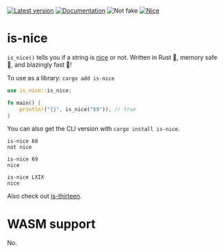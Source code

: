 [![Latest version](https://img.shields.io/crates/v/is-nice.svg)](https://crates.io/crates/is-nice) [![Documentation](https://docs.rs/is-thirteen/badge.svg)](https://docs.rs/is-nice/) ![Not fake](https://img.shields.io/badge/ci-passing-brightgreen?logo=github) [![Nice](https://img.shields.io/badge/coverage-69%25-yellow)](https://youtu.be/dQw4w9WgXcQ)

# is-nice

`is_nice()` tells you if a string is [nice](https://www.urbandictionary.com/define.php?term=nice) or not. Written in Rust 🦀, memory safe 🛟, and blazingly fast 🚀! 

To use as a library: `cargo add is-nice`

```rust
use is_nice::is_nice;

fn main() {
    println!("{}", is_nice("69")); // true
}

```

You can also get the CLI version with `cargo install is-nice`.

```
is-nice 68
not nice

is-nice 69
nice

is-nice LXIX
nice
```

Also check out [is-thirteen](https://github.com/MakotoE/is-thirteen).

# WASM support

No.
